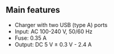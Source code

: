 ## Main features

- Charger with two USB (type A) ports 
- Input: AC 100-240 V, 50/60 Hz
- Fuse: 0.35 A
- Output: DC 5 V ± 0.3 V - 2.4 A
